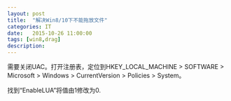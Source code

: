 ```yaml
---
layout: post
title:  "解决Win8/10下不能拖放文件"
categories: IT
date:   2015-10-26 11:00:00
tags: [win8,drag]
description: 
---
```


需要关闭UAC。打开注册表，定位到HKEY_LOCAL_MACHINE > SOFTWARE > Microsoft > Windows > CurrentVersion > Policies > System。

<!--more-->

找到“EnableLUA”将值由1修改为0.